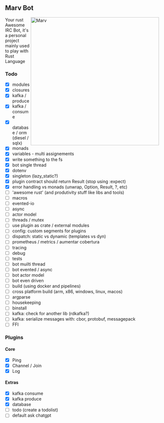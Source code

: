 ## Marv Bot

<img src="https://i.pinimg.com/474x/c4/db/8d/c4db8d7643fcd1319b918397c57cfebc.jpg"
 alt="Marv" title="The man himself" align="right" height="420px" />

Your rust Awesome IRC Bot, it's a personal project mainly used to play with Rust Language

### Todo

- [x] modules
- [x] closures
- [x] kafka / produce
- [x] kafka / consume
- [x] database / orm (diesel / sqlx)
- [x] monads
- [x] variables - multi assignements
- [x] write something to the fs
- [x] bot single thread
- [x] dotenv
- [x] singleton (lazy_static?)
- [x] plugin contract should return Result (stop using :expect)
- [x] error handling vs monads (unwrap, Option, Result, ?, etc)
- [ ] 'awesome rust' (and produtivity stuff like libs and tools)
- [ ] macros
- [ ] evented-io
- [ ] async
- [ ] actor model
- [ ] threads / mutex
- [ ] use plugin as crate / external modules
- [ ] config: custom segments for plugins
- [ ] dispatch: static vs dynamic (templates vs dyn)
- [ ] prometheus / metrics / aumentar cobertura
- [ ] tracing
- [ ] debug
- [ ] tests
- [ ] bot muilti thread
- [ ] bot evented / async
- [ ] bot actor model
- [ ] bot even driven
- [ ] build (using docker and pipelines)
- [ ] cross platform build (arm, x86, windows, linux, macos)
- [ ] argparse
- [ ] housekeeping
- [ ] binstall
- [ ] kafka: check for another lib (rdkafka?)
- [ ] kafka: serialize messages with: cbor, protobuf, messagepack
- [ ] FFI

### Plugins

#### Core

- [x] Ping
- [x] Channel / Join
- [x] Log

#### Extras

- [x] kafka consume
- [x] kafka produce
- [x] database
- [ ] todo (create a todolist)
- [ ] default ask chatgpt

